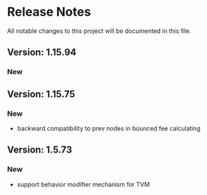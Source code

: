 # Release Notes

All notable changes to this project will be documented in this file.

## Version: 1.15.94

### New


## Version: 1.15.75

### New

- backward compatibility to prev nodes in bounced fee calculating

## Version: 1.5.73

### New

- support behavior modifier mechanism for TVM
